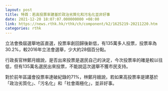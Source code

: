 ```yaml
---
layout: post
title: 特首：若高投票率建基於政治劣質化和污名化並非好事
date: 2021-12-20 18:07:07.000000000 +08:00
link: https://news.rthk.hk/rthk/ch/component/k2/1625219-20211220.htm
categories: rthk
---
```


立法會換屆選舉地區直選，投票率創回歸後新低，有135萬多人投票，投票率為30.2%，較2016年立法會選舉，少大約28個百分點。

行政長官林鄭月娥說，是否出來投票是選民自己的決定，今次投票率的確是較以往低，但有135萬名選民出來投票，不能說這次選舉不獲市民支持。

對於前年區議會投票率達破紀錄的71%，林鄭月娥說，若如果高投票率是建基於「政治劣質化」、「污名化」和「社會兩極化」，並非好事。
